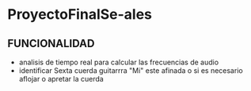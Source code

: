 ﻿# ProyectoFinalSe-ales
 
 
## FUNCIONALIDAD
* analisis de tiempo real para calcular las frecuencias de audio  
* identificar Sexta cuerda guitarrra "Mi" este afinada o si es necesario aflojar o apretar la cuerda
